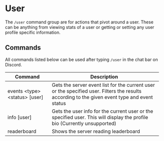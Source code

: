 # User

The `/user` command group are for actions that pivot around a user. These can be anything from viewing stats of a user or getting or setting any user profile specific information.

## Commands

All commands listed below can be used after typing `/user` in the chat bar on Discord.

| Command                       | Description                                                                                                                                   |
| ----------------------------- | --------------------------------------------------------------------------------------------------------------------------------------------- |
| events \<type\> \<status\> [user] | Gets the server event list for the current user or the specified user. Filters the results according to the given event type and event status |
| info [user]                   | Gets the user info for the current user or the specified user. This will display the profile bio (Currently unsupported)                      |
| readerboard                   | Shows the server reading leaderboard                                                                                                          |
